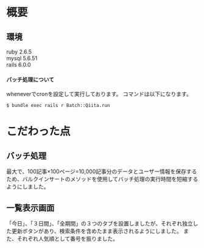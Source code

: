 # 概要
## 環境
ruby 2.6.5  
mysql 5.6.51  
rails 6.0.0  
  
  
#### バッチ処理について
wheneverでcronを設定して実行しております。
コマンドは以下になります。
```
$ bundle exec rails r Batch::Qiita.run
```


# こだわった点
## バッチ処理
最大で、100記事×100ページ=10,000記事分のデータとユーザー情報を保存するため、バルクインサートのメソッドを使用してバッチ処理の実行時間を短縮するようにしました。

## 一覧表示画面
「今日」、「３日間」、「全期間」の３つのタブを設置しましたが、それぞれ独立した更新ボタンがあり、検索条件を含めたまま表示されるようにしました。
また、それぞれ人気順として番号を振りました。